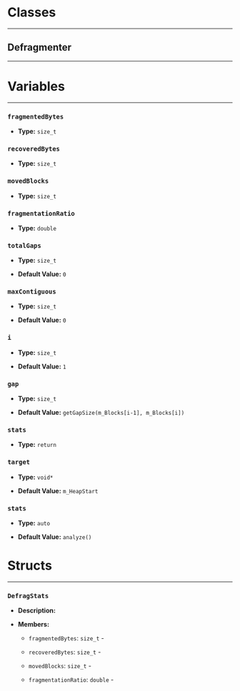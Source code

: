 # Classes
---

## Defragmenter
---




# Variables
---

### `fragmentedBytes`

- **Type:** `size_t`



### `recoveredBytes`

- **Type:** `size_t`



### `movedBlocks`

- **Type:** `size_t`



### `fragmentationRatio`

- **Type:** `double`



### `totalGaps`

- **Type:** `size_t`

- **Default Value:** `0`



### `maxContiguous`

- **Type:** `size_t`

- **Default Value:** `0`



### `i`

- **Type:** `size_t`

- **Default Value:** `1`



### `gap`

- **Type:** `size_t`

- **Default Value:** `getGapSize(m_Blocks[i-1], m_Blocks[i])`



### `stats`

- **Type:** `return`



### `target`

- **Type:** `void*`

- **Default Value:** `m_HeapStart`



### `stats`

- **Type:** `auto`

- **Default Value:** `analyze()`




# Structs
---

### `DefragStats`

- **Description:** 

- **Members:**

  - `fragmentedBytes`: `size_t` - 

  - `recoveredBytes`: `size_t` - 

  - `movedBlocks`: `size_t` - 

  - `fragmentationRatio`: `double` - 


